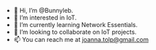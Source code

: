 - 👋 Hi, I’m @Bunnyleb.
- 👀 I’m interested in IoT.
- 🌱 I’m currently learning Network Essentials.
- 💞️ I’m looking to collaborate on IoT projects.
- 📫 You can reach me at joanna.tolp@gmail.com

<!---
Bunnyleb/Bunnyleb is a ✨ special ✨ repository because its `README.md` (this file) appears on your GitHub profile.
You can click the Preview link to take a look at your changes.
--->
